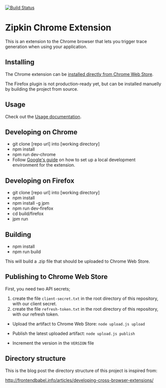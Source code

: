 [![Build Status](https://travis-ci.org/openzipkin/zipkin-browser-extension.svg?branch=master)](https://travis-ci.org/openzipkin/zipkin-browser-extension)

# Zipkin Chrome Extension

This is an extension to the Chrome browser that lets you trigger trace generation when using your application.

## Installing

The Chrome extension can be [installed directly from Chrome Web Store](https://chrome.google.com/webstore/detail/zipkin-chrome-extension/jdpmaacocdhbmkppghmgnjmfikeeldfe).

The Firefox plugin is not production-ready yet, but can be installed manuelly by building the project from source.

## Usage

Check out the [Usage documentation](https://github.com/openzipkin/zipkin-chrome-extension/blob/master/docs/README.md).

## Developing on Chrome

- git clone [repo url] into [working directory]
- npm install
- npm run dev-chrome
- Follow [Google's guide](https://developer.chrome.com/extensions/getstarted#unpacked) on how to set up
  a local development environment for the extension.

## Developing on Firefox

- git clone [repo url] into [working directory]
- npm install
- npm install -g jpm
- npm run dev-firefox
- cd build/firefox
- jpm run

## Building

- npm install
- npm run build

This will build a .zip file that should be uploaded to Chrome Web Store.

## Publishing to Chrome Web Store

First, you need two API secrets;
1) create the file `client-secret.txt` in the root directory of this repository, with our client secret.
2) create the file `refresh-token.txt` in the root directory of this repository, with our refresh token.

- Upload the artifact to Chrome Web Store: `node upload.js upload`

- Publish the latest uploaded artifact: `node upload.js publish`

- Increment the version in the `VERSION` file

## Directory structure

This is the blog post the directory structure of this project is inspired from:

http://frontendbabel.info/articles/developing-cross-browser-extensions/
